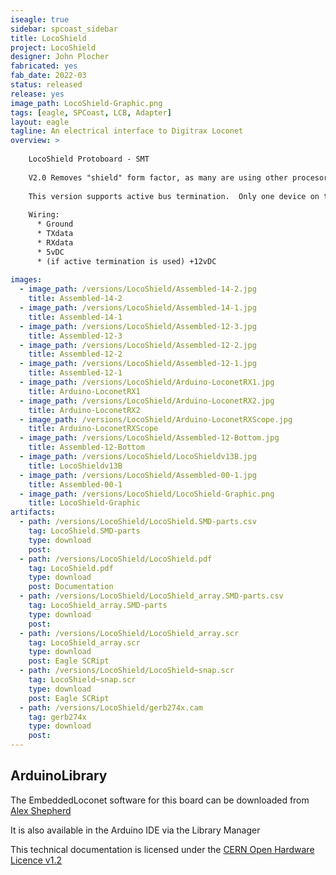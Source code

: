 ```yaml
---
iseagle: true
sidebar: spcoast_sidebar
title: LocoShield
project: LocoShield
designer: John Plocher
fabricated: yes
fab_date: 2022-03
status: released
release: yes
image_path: LocoShield-Graphic.png
tags: [eagle, SPCoast, LCB, Adapter]
layout: eagle
tagline: An electrical interface to Digitrax Loconet
overview: >
    
    LocoShield Protoboard - SMT
    
    V2.0 Removes "shield" form factor, as many are using other procesor styles
    
    This version supports active bus termination.  Only one device on the LNet needs to supply termination.
    
    Wiring:
      * Ground
      * TXdata
      * RXdata
      * 5vDC
      * (if active termination is used) +12vDC
    
images:
  - image_path: /versions/LocoShield/Assembled-14-2.jpg
    title: Assembled-14-2
  - image_path: /versions/LocoShield/Assembled-14-1.jpg
    title: Assembled-14-1
  - image_path: /versions/LocoShield/Assembled-12-3.jpg
    title: Assembled-12-3
  - image_path: /versions/LocoShield/Assembled-12-2.jpg
    title: Assembled-12-2
  - image_path: /versions/LocoShield/Assembled-12-1.jpg
    title: Assembled-12-1
  - image_path: /versions/LocoShield/Arduino-LoconetRX1.jpg
    title: Arduino-LoconetRX1
  - image_path: /versions/LocoShield/Arduino-LoconetRX2.jpg
    title: Arduino-LoconetRX2
  - image_path: /versions/LocoShield/Arduino-LoconetRXScope.jpg
    title: Arduino-LoconetRXScope
  - image_path: /versions/LocoShield/Assembled-12-Bottom.jpg
    title: Assembled-12-Bottom
  - image_path: /versions/LocoShield/LocoShieldv13B.jpg
    title: LocoShieldv13B
  - image_path: /versions/LocoShield/Assembled-00-1.jpg
    title: Assembled-00-1
  - image_path: /versions/LocoShield/LocoShield-Graphic.png
    title: LocoShield-Graphic
artifacts:
  - path: /versions/LocoShield/LocoShield.SMD-parts.csv
    tag: LocoShield.SMD-parts
    type: download
    post: 
  - path: /versions/LocoShield/LocoShield.pdf
    tag: LocoShield.pdf
    type: download
    post: Documentation
  - path: /versions/LocoShield/LocoShield_array.SMD-parts.csv
    tag: LocoShield_array.SMD-parts
    type: download
    post: 
  - path: /versions/LocoShield/LocoShield_array.scr
    tag: LocoShield_array.scr
    type: download
    post: Eagle SCRipt
  - path: /versions/LocoShield/LocoShield~snap.scr
    tag: LocoShield~snap.scr
    type: download
    post: Eagle SCRipt
  - path: /versions/LocoShield/gerb274x.cam
    tag: gerb274x
    type: download
    post: 
---
```


## ArduinoLibrary


The EmbeddedLoconet software for this board can be downloaded from [Alex Shepherd](https://github.com/mrrwa/LocoNet)

It is also available in the Arduino IDE via the Library Manager



This technical documentation is licensed under the [CERN Open Hardware Licence v1.2](http://www.ohwr.org/attachments/2388/cern_ohl_v_1_2.txt)
